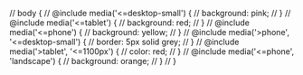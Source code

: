 // body {
//     @include media('<=desktop-small') {
//         background: pink;
//     }
//     @include media('<=tablet') {
//         background: red;
//     }
//     @include media('<=phone') {
//         background: yellow;
//     }
//     @include media('>phone', '<=desktop-small') {
//         border: 5px solid grey;
//     }
//     @include media('>tablet', '<=1100px') {
//         color: red;
//     }
//     @include media('<=phone', 'landscape') {
//         background: orange;
//     }
// }